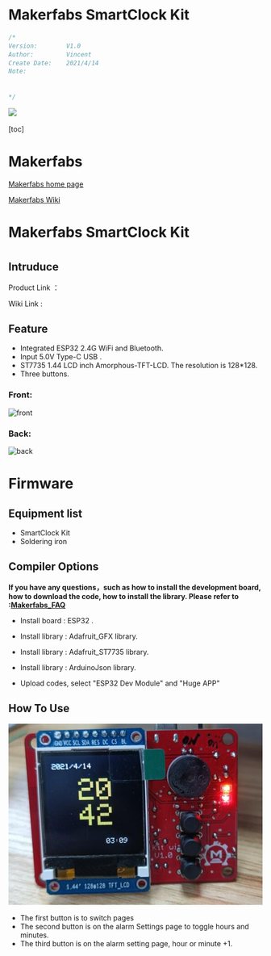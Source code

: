 # Makerfabs SmartClock Kit

```c++
/*
Version:		V1.0
Author:			Vincent
Create Date:	2021/4/14
Note:

	
*/
```


![](md_pic/main.gif)



[toc]

# Makerfabs

[Makerfabs home page](https://www.makerfabs.com/)

[Makerfabs Wiki](https://makerfabs.com/wiki/index.php?title=Main_Page)



# Makerfabs SmartClock Kit
# 

## Intruduce

Product Link ：[]() 

Wiki Link :  []() 



## Feature

- Integrated ESP32 2.4G WiFi and Bluetooth.
- Input 5.0V Type-C USB .
- ST7735 1.44 LCD inch Amorphous-TFT-LCD.  The resolution is 128*128.
- Three buttons.


### Front:

![front](md_pic/front~1.jpg)

### Back:
![back](md_pic/back~1.jpg)


# Firmware


## Equipment list

- SmartClock Kit
- Soldering iron


## Compiler Options

**If you have any questions，such as how to install the development board, how to download the code, how to install the library. Please refer to :[Makerfabs_FAQ](https://github.com/Makerfabs/Makerfabs_FAQ)**

- Install board : ESP32 .
- Install library : Adafruit_GFX library.
- Install library : Adafruit_ST7735 library.
- Install library : ArduinoJson library.

- Upload codes, select "ESP32 Dev Module" and "Huge APP"

## How To Use

![howtouse](md_pic/howtouse.jpg)

- The first button is to switch pages
- The second button is on the alarm Settings page to toggle hours and minutes.
- The third button is on the alarm setting page, hour or minute +1.